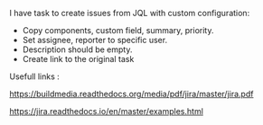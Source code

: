I have task to create issues from JQL with custom configuration:
  - Copy components, custom field, summary, priority. 
  - Set assignee, reporter to specific user. 
  - Description should be empty.
  - Create link to the original task
  
 Usefull links : 
 
https://buildmedia.readthedocs.org/media/pdf/jira/master/jira.pdf

https://jira.readthedocs.io/en/master/examples.html
